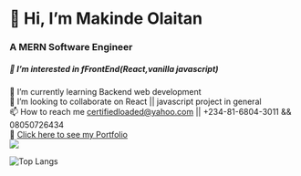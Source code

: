 # 👋 Hi, I’m Makinde Olaitan  
### A MERN Software Engineer
##### 👀 I’m interested in fFrontEnd(React,vanilla javascript)  
🌱 I’m currently learning Backend web development  
💞️ I’m looking to collaborate on React || javascript project in general  
📫 How to reach me certifiedloaded@yahoo.com || +234-81-6804-3011 && 08050726434  
 👀 [Click here to see my Portfolio](https://xertifiedloaded.vercel.app/)  
 ![](https://camo.githubusercontent.com/0617ed23e38f081b0ccb15f97b381a6c16988aa871097690c16d5e9a3f160352/68747470733a2f2f6769746875622d726561646d652d73747265616b2d73746174732e6865726f6b756170702e636f6d2f3f757365723d446576456d6d79267468656d653d616c676f6c6961)

 
![Top Langs](https://github-readme-stats.vercel.app/api/top-langs/?username=xertifiedloaded&hide_progress=false)

